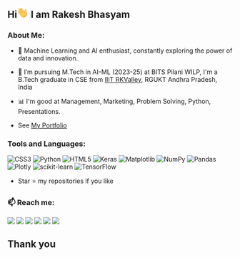 ## Hi<img src="https://raw.githubusercontent.com/ABSphreak/ABSphreak/master/gifs/Hi.gif" width="26px"> I am Rakesh Bhasyam

<!--

 -->
### About Me:
- 🤖 Machine Learning and AI enthusiast, constantly exploring the power of data and innovation.
- 🌱 I’m pursuing M.Tech in AI-ML (2023-25) at BITS Pilani WILP, I'm a B.Tech graduate in CSE from <a href="https://rguktrkv.ac.in/">IIIT RKValley</a>, RGUKT Andhra Pradesh, India
- 📊 I'm good at Management, Marketing, Problem Solving, Python, Presentations.

- See <a href="">My Portfolio</a>
### Tools and Languages:

![CSS3](https://img.shields.io/badge/css3-%231572B6.svg?style=for-the-badge&logo=css3&logoColor=white) ![Python](https://img.shields.io/badge/python-3670A0?style=for-the-badge&logo=python&logoColor=ffdd54) ![HTML5](https://img.shields.io/badge/html5-%23E34F26.svg?style=for-the-badge&logo=html5&logoColor=white) ![Keras](https://img.shields.io/badge/Keras-%23D00000.svg?style=for-the-badge&logo=Keras&logoColor=white) ![Matplotlib](https://img.shields.io/badge/Matplotlib-%23ffffff.svg?style=for-the-badge&logo=Matplotlib&logoColor=black) ![NumPy](https://img.shields.io/badge/numpy-%23013243.svg?style=for-the-badge&logo=numpy&logoColor=white) ![Pandas](https://img.shields.io/badge/pandas-%23150458.svg?style=for-the-badge&logo=pandas&logoColor=white) ![Plotly](https://img.shields.io/badge/Plotly-%233F4F75.svg?style=for-the-badge&logo=plotly&logoColor=white) ![scikit-learn](https://img.shields.io/badge/scikit--learn-%23F7931E.svg?style=for-the-badge&logo=scikit-learn&logoColor=white) ![TensorFlow](https://img.shields.io/badge/TensorFlow-%23FF6F00.svg?style=for-the-badge&logo=TensorFlow&logoColor=white)

- Star ⭐ my repositories if you like

### 📫 Reach me:
<a href=""><img src="https://github.com/samarsreddy/samarsreddy/blob/master/assets/linkedin.png" width="30" /></a>
<a href="https://www.linkedin.com/in/rakeshbhasyam08/"><img src="https://github.com/samarsreddy/samarsreddy/blob/master/assets/github-logo.png" width="30" /></a>
<a href="https://www.facebook.com/rockyrakesh.bhasyam"><img src="https://github.com/samarsreddy/samarsreddy/blob/master/assets/facebook.png" width="30" /></a>
<a href=""><img src="https://github.com/samarsreddy/samarsreddy/blob/master/assets/twitter.png" width="30" /></a>
<a href="https://www.instagram.com/rakesh_bhasyam/"><img src="https://github.com/samarsreddy/samarsreddy/blob/master/assets/instagram.png" width="30" /></a>
<a href=""><img src="https://github.com/samarsreddy/samarsreddy/blob/master/assets/medim.jpeg" width="34" /></a>

## Thank you
